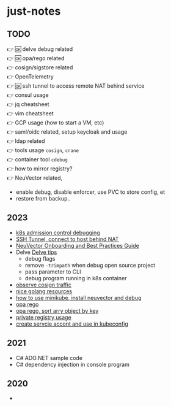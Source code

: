 # just-notes

## TODO
👉 🆗 delve debug related   
👉 🆗 opa/rego related   
👉 cosign/sigstore related   
👉 OpenTelemetry   
👉 🆗 ssh tunnel to access remote NAT behind service  
👉 consul usage     
👉 jq cheatsheet   
👉 vim cheatsheet   
👉 GCP usage (how to start a VM, etc)   
👉 saml/oidc related, setup keycloak and usage   
👉 ldap related   
👉 tools usage `cosign`, `crane`   
👉 container tool `cdebug`  
👉 how to mirror registry?   
👉 NeuVector related,  
- enable debug, disable enforcer, use PVC to store config, et  
- restore from backup..  

## 2023
- [k8s admission control debugging](./2023/k8s-admission-control-debug.md)
- [SSH Tunnel, connect to host behind NAT](./2023/ssh-tunnel.md)   
- [NeuVector Onboarding and Best Practices Guide](./documents/_GOOD_NV_Onboarding_5.0.pdf)   
- Delve [Delve tips](./2023/delve-debugging.md)   
    - debug flags 
    - remove `-trimpath` when debug open source project
    - pass parameter to CLI
    - debug program running in k8s container
- [observe cosign traffic](./2023/cosign-traffic.md)
- [nice golang resources](./2023/golang-part1.md)
- [how to use minikube, install neuvector and debug](./2023/minikube-howto.md)
- [opa rego](./2023/opa-rego.md)
- [opa rego, sort arry object by key](./2023/opa-rego-sort-by-array-object.md)
- [private registry usage](./2023/private-registry.md)
- [create servcie accont and use in kubeconfig](./2023/serviceaccount-kubeconfig.md)


## 2021
- C# ADO.NET sample code
- C# dependency injection in console program

## 2020
- 